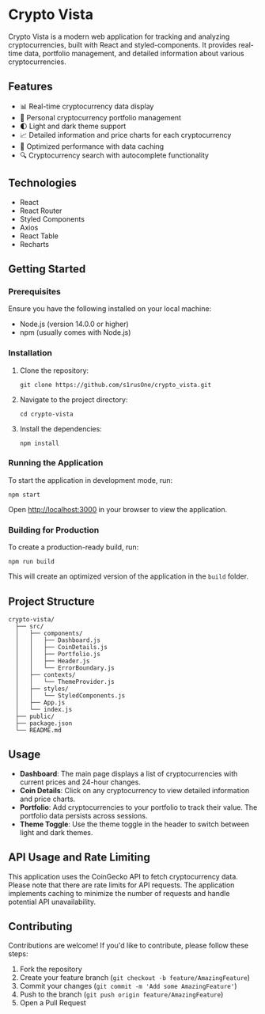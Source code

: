# Crypto Vista

Crypto Vista is a modern web application for tracking and analyzing cryptocurrencies, built with React and styled-components. It provides real-time data, portfolio management, and detailed information about various cryptocurrencies.

## Features

- 📊 Real-time cryptocurrency data display
- 💼 Personal cryptocurrency portfolio management
- 🌓 Light and dark theme support
- 📈 Detailed information and price charts for each cryptocurrency
- 🚀 Optimized performance with data caching
- 🔍 Cryptocurrency search with autocomplete functionality

## Technologies

- React
- React Router
- Styled Components
- Axios
- React Table
- Recharts

## Getting Started

### Prerequisites

Ensure you have the following installed on your local machine:

- Node.js (version 14.0.0 or higher)
- npm (usually comes with Node.js)

### Installation

1. Clone the repository:

   ```
   git clone https://github.com/s1rusOne/crypto_vista.git
   ```

2. Navigate to the project directory:

   ```
   cd crypto-vista
   ```

3. Install the dependencies:
   ```
   npm install
   ```

### Running the Application

To start the application in development mode, run:

```
npm start
```

Open [http://localhost:3000](http://localhost:3000) in your browser to view the application.

### Building for Production

To create a production-ready build, run:

```
npm run build
```

This will create an optimized version of the application in the `build` folder.

## Project Structure

```
crypto-vista/
  ├── src/
  │   ├── components/
  │   │   ├── Dashboard.js
  │   │   ├── CoinDetails.js
  │   │   ├── Portfolio.js
  │   │   ├── Header.js
  │   │   └── ErrorBoundary.js
  │   ├── contexts/
  │   │   └── ThemeProvider.js
  │   ├── styles/
  │   │   └── StyledComponents.js
  │   ├── App.js
  │   └── index.js
  ├── public/
  ├── package.json
  └── README.md
```

## Usage

- **Dashboard**: The main page displays a list of cryptocurrencies with current prices and 24-hour changes.
- **Coin Details**: Click on any cryptocurrency to view detailed information and price charts.
- **Portfolio**: Add cryptocurrencies to your portfolio to track their value. The portfolio data persists across sessions.
- **Theme Toggle**: Use the theme toggle in the header to switch between light and dark themes.

## API Usage and Rate Limiting

This application uses the CoinGecko API to fetch cryptocurrency data. Please note that there are rate limits for API requests. The application implements caching to minimize the number of requests and handle potential API unavailability.

## Contributing

Contributions are welcome! If you'd like to contribute, please follow these steps:

1. Fork the repository
2. Create your feature branch (`git checkout -b feature/AmazingFeature`)
3. Commit your changes (`git commit -m 'Add some AmazingFeature'`)
4. Push to the branch (`git push origin feature/AmazingFeature`)
5. Open a Pull Request
